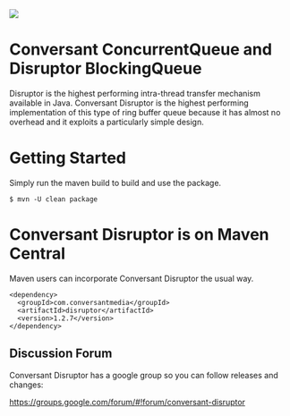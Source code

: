 <img src="https://github.com/conversant/disruptor/blob/master/src/main/resources/ConversantDisruptorLogo.png?raw=true">

# Conversant ConcurrentQueue and Disruptor BlockingQueue

Disruptor is the highest performing intra-thread transfer mechanism available in Java.  Conversant Disruptor is the highest performing implementation of this type of ring buffer queue because it has almost no overhead and it exploits a particularly simple design. 

# Getting Started

Simply run the maven build to build and use the package.

```$ mvn -U clean package```

# Conversant Disruptor is on Maven Central

Maven users can incorporate Conversant Disruptor the usual way.

```
<dependency>
  <groupId>com.conversantmedia</groupId>
  <artifactId>disruptor</artifactId>
  <version>1.2.7</version>
</dependency>
```

## Discussion Forum

Conversant Disruptor has a google group so you can follow releases and changes:   

https://groups.google.com/forum/#!forum/conversant-disruptor

